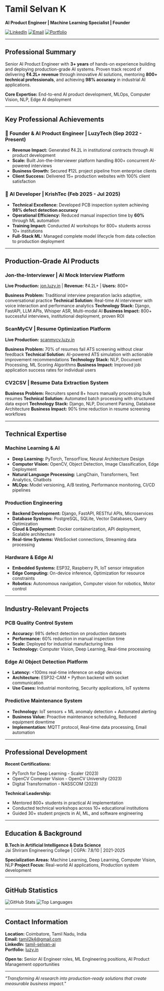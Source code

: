 # Tamil Selvan K
**AI Product Engineer | Machine Learning Specialist | Founder**

[![LinkedIn](https://img.shields.io/badge/LinkedIn-Connect-blue)](https://www.linkedin.com/in/tamil-selvan-ai/) [![Email](https://img.shields.io/badge/Email-Contact-red)](mailto:tamil2k4@gmail.com) [![Portfolio](https://img.shields.io/badge/Portfolio-Visit-green)](https://luzy.in)

---

## Professional Summary

Senior AI Product Engineer with **3+ years** of hands-on experience building and deploying production-grade AI systems. Proven track record of delivering **₹4.2L+ revenue** through innovative AI solutions, mentoring **800+ technical professionals**, and achieving **98% accuracy** in industrial AI applications.

**Core Expertise:** End-to-end AI product development, MLOps, Computer Vision, NLP, Edge AI deployment

---

## Key Professional Achievements

### 🏢 **Founder & AI Product Engineer** | LuzyTech (Sep 2022 - Present)
- **Revenue Impact:** Generated ₹4.2L in institutional contracts through AI product development
- **Scale:** Built Jon-the-Interviewer platform handling 800+ concurrent AI-powered interviews
- **Business Growth:** Secured ₹12L project pipeline from enterprise clients
- **Client Success:** Delivered 15+ production websites with 100% client satisfaction

### 🔬 **AI Developer** | KrishTec (Feb 2025 - Jul 2025)
- **Technical Excellence:** Developed PCB inspection system achieving **98% defect detection accuracy**
- **Operational Efficiency:** Reduced manual inspection time by **60%** through ML automation
- **Training Impact:** Conducted AI workshops for 800+ students across 10+ institutions
- **Full-Stack ML:** Managed complete model lifecycle from data collection to production deployment

---

## Production-Grade AI Products

### **Jon-the-Interviewer** | AI Mock Interview Platform
**Live Production:** [jon.luzy.in](https://jon.luzy.in) | **Revenue:** ₹4.2L+ | **Users:** 800+

**Business Problem:** Traditional interview preparation lacks adaptive, conversational practice
**Technical Solution:** Real-time AI interviewer with voice interaction and performance analytics
**Technology Stack:** Django, FastAPI, LLM APIs, Whisper ASR, Multi-modal AI
**Business Impact:** 800+ successful interviews, institutional deployment, proven ROI

### **ScanMyCV** | Resume Optimization Platform  
**Live Production:** [scanmycv.luzy.in](https://scanmycv.luzy.in)

**Business Problem:** 70% of resumes fail ATS screening without clear feedback
**Technical Solution:** AI-powered ATS simulation with actionable improvement recommendations
**Technology Stack:** NLP, Document Processing, ML Scoring Algorithms
**Business Impact:** Improved job application success rates for individual users

### **CV2CSV** | Resume Data Extraction System
**Business Problem:** Recruiters spend 8+ hours manually processing bulk resumes
**Technical Solution:** Automated batch processing with structured data export
**Technology Stack:** Django, NLP, Document Parsing, Database Architecture
**Business Impact:** 90% time reduction in resume screening workflows

---

## Technical Expertise

### **Machine Learning & AI**
- **Deep Learning:** PyTorch, TensorFlow, Neural Architecture Design
- **Computer Vision:** OpenCV, Object Detection, Image Classification, Edge Deployment
- **Natural Language Processing:** LangChain, Transformers, Text Analytics, Chatbots
- **MLOps:** Model versioning, A/B testing, Performance monitoring, CI/CD pipelines

### **Production Engineering**
- **Backend Development:** Django, FastAPI, RESTful APIs, Microservices
- **Database Systems:** PostgreSQL, SQLite, Vector Databases, Query Optimization
- **Cloud & Deployment:** Docker containerization, API deployment, Scalable architecture
- **Real-time Systems:** WebSocket connections, Streaming data processing

### **Hardware & Edge AI**
- **Embedded Systems:** ESP32, Raspberry Pi, IoT sensor integration
- **Edge Computing:** On-device inference, Optimization for resource constraints
- **Robotics:** Autonomous navigation, Computer vision for robotics, Motor control

---

## Industry-Relevant Projects

### **PCB Quality Control System**
- **Accuracy:** 98% defect detection on production datasets
- **Performance:** 60% reduction in manual inspection time
- **Scale:** Deployed for industrial manufacturing lines
- **Technology:** Computer Vision, Deep Learning, Real-time processing

### **Edge AI Object Detection Platform**
- **Latency:** <100ms real-time inference on edge devices
- **Architecture:** ESP32-CAM + Python backend with socket communication
- **Use Cases:** Industrial monitoring, Security applications, IoT systems

### **Predictive Maintenance System**
- **Technology:** IoT sensors + ML anomaly detection + Automated alerting
- **Business Value:** Proactive maintenance scheduling, Reduced equipment downtime
- **Implementation:** MQTT protocol, Real-time data processing, Email automation

---

## Professional Development

**Recent Certifications:**
- PyTorch for Deep Learning - Scaler (2023)
- OpenCV Computer Vision - OpenCV University (2023)
- Digital Transformation - NASSCOM (2023)

**Technical Leadership:**
- Mentored 800+ students in practical AI implementation
- Conducted technical workshops across 10+ educational institutions
- Guided 30+ student projects in AI, ML, and software engineering

---

## Education & Background

**B.Tech in Artificial Intelligence & Data Science**  
Jai Shriram Engineering College | CGPA: 7.8/10 | 2021-2025

**Specialization Areas:** Machine Learning, Deep Learning, Computer Vision, NLP
**Project Focus:** Real-world AI applications, Production system development

---

## GitHub Statistics

![GitHub Stats](https://github-readme-stats.vercel.app/api?username=classytamil&show_icons=true&theme=professional&include_all_commits=true)
![Top Languages](https://github-readme-stats.vercel.app/api/top-langs/?username=classytamil&layout=compact&theme=professional)

---

## Contact Information

**Location:** Coimbatore, Tamil Nadu, India  
**Email:** tamil2k4@gmail.com  
**LinkedIn:** [tamil-selvan-ai](https://www.linkedin.com/in/tamil-selvan-ai/)  
**Portfolio:** [luzy.in](https://luzy.in)  

**Open to:** Senior AI Engineer roles, ML Engineering positions, AI Product Management opportunities

---

*"Transforming AI research into production-ready solutions that create measurable business impact."*
